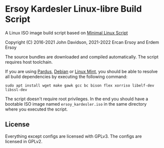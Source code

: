 # Ersoy Kardesler Linux-libre Build Script

A Linux ISO image build script based on [Minimal Linux Script](https://github.com/ivandavidov/minimal-linux-script)

Copyright (C) 2016-2021 John Davidson, 2021-2022 Ercan Ersoy and Erdem Ersoy

The source bundles are downloaded and compiled automatically. The script requires host toolchain.

If you are using [Pardus](https://www.pardus.org.tr), [Debian](https://www.debian.org) or [Linux Mint](https://linuxmint.com/), you should be able to resolve all build dependencies by executing the following command:

    sudo apt install wget make gawk gcc bc bison flex xorriso libelf-dev libssl-dev

The script doesn't require root privileges. In the end you should have a bootable ISO image named `ersoy_kardesler.iso` in the same directory where you executed the script.

## License

Everything except configs are licensed with GPLv3. The configs are licensed in GPLv2.
